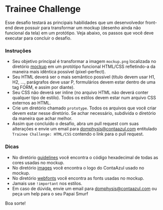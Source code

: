 # Trainee Challenge #

Esse desafio testará as principais habilidades que um desenvolvedor front-end deve possuir para transformar um mockup (desenho ainda não funcional da tela) em um protótipo.
Veja abaixo, os passos que você deve executar para concluir o desafio.

### Instruções ###

- Seu objetivo principal é transformar a imagem ```mockup.png``` localizada no diretório [mockup](https://bitbucket.org/rafaelcamargo/trainee-challenge/src/0fd5bf4c336e0ff668aa6e6e6bdaeb7f87b7119e/mockup/?at=master) em um protótipo funcional HTML/CSS refletindo-a da maneira mais idêntica possível (pixel-perfect).
- Seu HTML deverá ser o mais semântico possível (título devem usar H1, H2, ..., parágrafos deve usar P, formulários devem estar dentro de uma tag FORM, e assim por diante).
- Seu CSS não deverá ser inline (no arquivo HTML não deverá conter qualquer tipo de estilo). Todos os estilos devem estar num arquivo CSS externos ao HTML.
- Crie um diretório chamado ```prototype```. Todos os arquivos que você criar devem estar nesse diretório. Se achar necessário, subdivida o diretório da maneira que achar melhor.
- Assim que concluído o desafio, abra um pull request com suas alterações e envie um email para [domphysis@contaazul.com](mailto:domphysis@contaazul.com) entitulado ```Trainee Challenge: HTML/CSS``` contendo o link para o pull request.

### Dicas ###

- No diretório [guidelines](https://bitbucket.org/rafaelcamargo/trainee-challenge/src/0fd5bf4c336e0ff668aa6e6e6bdaeb7f87b7119e/guidelines/?at=master) você encontra o código hexadecimal de todas as cores usadas no mockup.
- No diretório [images](https://bitbucket.org/rafaelcamargo/trainee-challenge/src/0fd5bf4c336e0ff668aa6e6e6bdaeb7f87b7119e/images/?at=master) você encontra o logo do ContaAzul usado no mockup.
- No diretório [webfonts](https://bitbucket.org/rafaelcamargo/trainee-challenge/src/0fd5bf4c336e0ff668aa6e6e6bdaeb7f87b7119e/webfonts/?at=master) você encontra as fonts usadas no mockup.
- Jamais use ```!important``` nos estilos.
- Em caso de dúvida, envie um email para [domphysis@contaazul.com](mailto:domphysis@contaazul.com) ou peça um help para o seu Papai Smurf


Boa sorte!